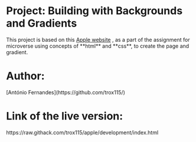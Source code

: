 

<h1><b>Project: Building with Backgrounds and Gradients</b></h1>
This project is based on this <a href="https://web.archive.org/web/20140301004610/http://www.apple.com/">Apple website</a> , as a part of the assignment for microverse using concepts of **html** and **css**, to create the page and gradient.


<h1><b> Author:</b></h1>
[António Fernandes](https://github.com/trox115/)

<h1>Link of the live version:</h1>https://raw.githack.com/trox115/apple/development/index.html
